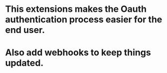 # This extensions makes the Oauth authentication process easier for the end user.
# Also add webhooks to keep things updated.
